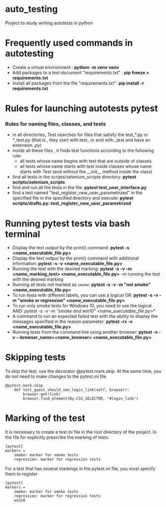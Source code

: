 # auto_testing
Project to study writing autotests in python

# Frequently used commands in autotesting
* Create a virtual environment : **python -m venv venv** 
* Add packages to a text document "requirements.txt" : **pip freeze > requirements.txt**
* Install all packages from the file "requirements.txt": **pip install -r requirements.txt**

# Rules for launching autotests pytest
### Rules for naming files, classes, and tests
* in all directories, Test searches for files that satisfy the test\_\*.py or \*\_test.py (that is , they start with test_ or end with _test and have an extension .py)
* inside all these files , it finds test functions according to the following rule:
  * all tests whose name begins with test that are outside of classes
  * all tests whose name starts with test inside classes whose name starts with 
    Test (and without the \_\_init\_\_ method inside the class)
* find all tests in the scripts/selenium_scripts directory: **pytest scripts/selenium_scripts**
* find and run all the tests in the file: **pytest test_user_interface.py**
* find a test named "test_register_new_user_parametrized" in the specified file in the specified directory and execute: **pytest scripts/drafts.py::test_register_new_user_parametrized**

# Running pytest tests via bash terminal
* Display the text output by the print() command: **pytest -s <name_executable_file.py>**
* Display the text output by the print() command with additional information: **pytest -s -v <name_executable_file.py>**
* Running the test with the desired marking: **pytest -s -v -m <name_marking_test> <name_executable_file.py>** -m running the test with the desired marking
* Running all tests not marked as `smoke`: **pytest -s -v -m "not smoke" <name_executable_file.py>**
* To run tests with different labels, you can use a logical OR: **pytest -s -v -m "smoke or regression" <name_executable_file.py>** 
* To run only smoke tests for Windows 10, you need to use the logical AND: *pytest -s -v -m "smoke and win10" <name_executable_file.py>**
* A command to run an expected failed test with the ability to display the messages specified in the reason parameter: **pytest -rx -v <name_executable_file.py>**
* Running tests from the command line using another browser: **pytest -s -v --browser_name=<name_browser> <name_executable_file.py>** 


# Skipping tests
To skip the test, use the decorator @pytest.mark.skip. At the same time, you do not need to make changes to the pytest.ini file
```
@pytest.mark.skip
    def test_guest_should_see_login_link(self, browser):
        browser.get(link)
        browser.find_element(By.CSS_SELECTOR, "#login_link")
```

# Marking of the test
It is necessary to create a test.ini file in the root directory of the project.   In the file for explicitly prescribe the marking of tests.
``` 
[pytest]
markers =
    smoke: marker for smoke tests
    regression: marker for regression tests
```
For a test that has several markings in the pytest.ini file, you must specify them to register
```
[pytest]
markers =
    smoke: marker for smoke tests
    regression: marker for regression tests
    win10
```
